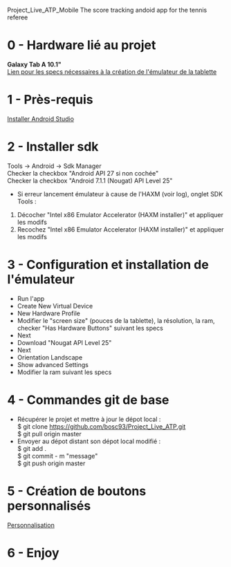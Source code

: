﻿Project_Live_ATP_Mobile
 The score tracking andoid app for the tennis referee
 
# 0 - Hardware lié au projet
**Galaxy Tab A 10.1"**
<br/>[Lien pour les specs nécessaires à la création de l'émulateur de la tablette](https://www.samsung.com/us/mobile/tablets/all-other-tablets/sm-t580nzkaxar-sm-t580nzkaxar/)

# 1 - Près-requis
[Installer Android Studio](https://developer.android.com/studio/index.html)

# 2 - Installer sdk
Tools -> Android -> Sdk Manager
<br/>Checker la checkbox "Android API 27 si non cochée"
<br/>Checker la checkbox "Android 7.1.1 (Nougat) API Level 25"
* Si erreur lancement émulateur à cause de l'HAXM (voir log), onglet SDK Tools :
 1. Décocher "Intel x86 Emulator Accelerator (HAXM installer)" et appliquer les modifs 
 2. Recochez "Intel x86 Emulator Accelerator (HAXM installer)" et appliquer les modifs

# 3 - Configuration et installation de l'émulateur
* Run l'app
* Create New Virtual Device
* New Hardware Profile
* Modifier le "screen size" (pouces de la tablette), la résolution, la ram, checker "Has Hardware Buttons" suivant les specs
* Next
* Download "Nougat API Level 25"
* Next
* Orientation Landscape
* Show advanced Settings
* Modifier la ram suivant les specs

# 4 - Commandes git de base
* Récupérer le projet et mettre à jour le dépot local :
<br/>$ git clone https://github.com/bosc93/Project_Live_ATP.git
<br/>$ git pull origin master
* Envoyer au dépot distant son dépot local modifié :
<br/>$ git add .
<br/>$ git commit - m "message"
<br/>$ git push origin master

# 5 - Création de boutons personnalisés
[Personnalisation](http://angrytools.com/android/button/)

# 6 - Enjoy
